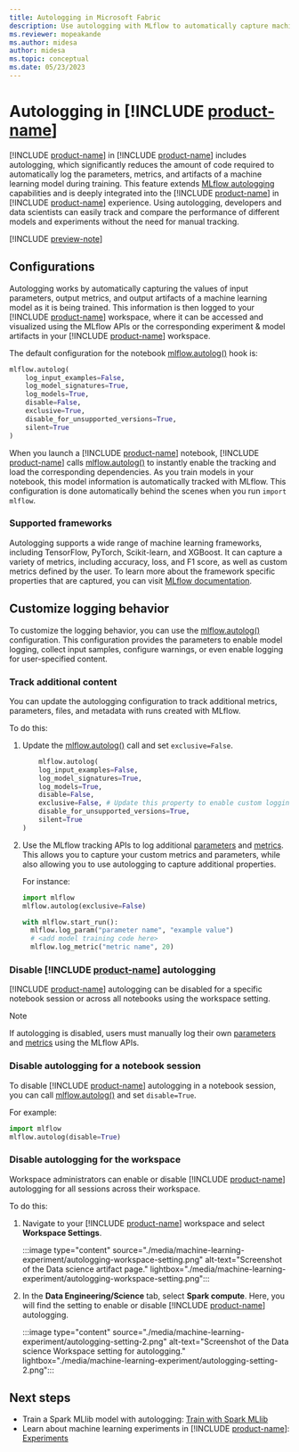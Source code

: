```yaml
---
title: Autologging in Microsoft Fabric
description: Use autologging with MLflow to automatically capture machine learning metrics and parameters 
ms.reviewer: mopeakande
ms.author: midesa
author: midesa 
ms.topic: conceptual
ms.date: 05/23/2023
---
```


# Autologging in [!INCLUDE [product-name](../includes/product-name.md)]

[!INCLUDE [product-name](../data-science/includes/fabric-ds-name.md)] in [!INCLUDE [product-name](../includes/product-name.md)] includes autologging, which significantly reduces the amount of code required to automatically log the parameters, metrics, and artifacts of a machine learning model during training. This feature extends [MLflow autologging](https://mlflow.org/docs/latest/tracking.html#automatic-logging) capabilities and is deeply integrated into the [!INCLUDE [product-name](../data-science/includes/fabric-ds-name.md)] in [!INCLUDE [product-name](../includes/product-name.md)] experience. Using autologging, developers and data scientists can easily track and compare the performance of different models and experiments without the need for manual tracking.

[!INCLUDE [preview-note](../includes/preview-note.md)]

## Configurations

Autologging works by automatically capturing the values of input parameters, output metrics, and output artifacts of a machine learning model as it is being trained. This information is then logged to your [!INCLUDE [product-name](../includes/product-name.md)] workspace, where it can be accessed and visualized using the MLflow APIs or the corresponding experiment & model artifacts in your [!INCLUDE [product-name](../includes/product-name.md)] workspace.

The default configuration for the notebook [mlflow.autolog()](https://mlflow.org/docs/latest/python_api/mlflow.html#mlflow.autolog) hook is:

```python
mlflow.autolog(
    log_input_examples=False,
    log_model_signatures=True,
    log_models=True,
    disable=False,
    exclusive=True,
    disable_for_unsupported_versions=True,
    silent=True
)
```

When you launch a [!INCLUDE [product-name](../data-science/includes/fabric-ds-name.md)] notebook, [!INCLUDE [product-name](../includes/product-name.md)] calls [mlflow.autolog()](https://mlflow.org/docs/latest/python_api/mlflow.html#mlflow.autolog) to instantly enable the tracking and load the corresponding dependencies. As you train models in your notebook, this model information is automatically tracked with MLflow. This configuration is done automatically behind the scenes when you run ```import mlflow```.

### Supported frameworks

Autologging supports a wide range of machine learning frameworks, including TensorFlow, PyTorch, Scikit-learn, and XGBoost. It can capture a variety of metrics, including accuracy, loss, and F1 score, as well as custom metrics defined by the user. To learn more about the framework specific properties that are captured, you can visit [MLflow documentation](https://mlflow.org/docs/latest/tracking.html#automatic-logging).

## Customize logging behavior

To customize the logging behavior, you can use the [mlflow.autolog()](https://mlflow.org/docs/latest/python_api/mlflow.html#mlflow.autolog) configuration. This configuration provides the parameters to enable model logging, collect input samples, configure warnings, or even enable logging for user-specified content.

### Track additional content

You can update the autologging configuration to track additional metrics, parameters, files, and metadata with runs created with MLflow. 

To do this:

1. Update the [mlflow.autolog()](https://mlflow.org/docs/latest/python_api/mlflow.html#mlflow.autolog) call and set ```exclusive=False```.

    ```python
        mlflow.autolog(
        log_input_examples=False,
        log_model_signatures=True,
        log_models=True,
        disable=False,
        exclusive=False, # Update this property to enable custom logging
        disable_for_unsupported_versions=True,
        silent=True
    )
    ```

2. Use the MLflow tracking APIs to log additional [parameters](https://mlflow.org/docs/latest/python_api/mlflow.html#mlflow.log_param) and [metrics](https://mlflow.org/docs/latest/python_api/mlflow.html#mlflow.log_metric). This allows you to capture your custom metrics and parameters, while also allowing you to use autologging to capture additional properties.

    For instance:
    ```python
    import mlflow
    mlflow.autolog(exclusive=False)

    with mlflow.start_run():
      mlflow.log_param("parameter name", "example value")
      # <add model training code here>
      mlflow.log_metric("metric name", 20)
    ```

### Disable [!INCLUDE [product-name](../includes/product-name.md)] autologging

[!INCLUDE [product-name](../includes/product-name.md)] autologging can be disabled for a specific notebook session or across all notebooks using the workspace setting.

>[!NOTE]
> If autologging is disabled, users must manually log their own [parameters](https://mlflow.org/docs/latest/python_api/mlflow.html#mlflow.log_param) and [metrics](https://mlflow.org/docs/latest/python_api/mlflow.html#mlflow.log_metric) using the MLflow APIs.

### Disable autologging for a notebook session

To disable [!INCLUDE [product-name](../includes/product-name.md)] autologging in a notebook session, you can call [mlflow.autolog()](https://mlflow.org/docs/latest/python_api/mlflow.html#mlflow.autolog) and set ```disable=True```.

For example:

```python
import mlflow
mlflow.autolog(disable=True)
```

### Disable autologging for the workspace

Workspace administrators can enable or disable [!INCLUDE [product-name](../includes/product-name.md)] autologging for all sessions across their workspace.

To do this:

1. Navigate to your [!INCLUDE [product-name](../data-science/includes/fabric-ds-name.md)] workspace and select **Workspace Settings**.

   :::image type="content" source="./media/machine-learning-experiment/autologging-workspace-setting.png" alt-text="Screenshot of the Data science artifact page." lightbox="./media/machine-learning-experiment/autologging-workspace-setting.png":::

2. In the **Data Engineering/Science** tab, select **Spark compute**. Here, you will find the setting to enable or disable [!INCLUDE [product-name](../data-science/includes/fabric-ds-name.md)] autologging.

   :::image type="content" source="./media/machine-learning-experiment/autologging-setting-2.png" alt-text="Screenshot of the Data science Workspace setting for autologging." lightbox="./media/machine-learning-experiment/autologging-setting-2.png":::

## Next steps

- Train a Spark MLlib model with autologging: [Train with Spark MLlib](./model-training/fabric-sparkml-tutorial.md)
- Learn about machine learning experiments in [!INCLUDE [product-name](../includes/product-name.md)]: [Experiments](./machine-learning-experiment.md)
